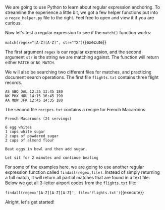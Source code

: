 
We are going to use Python to learn about regular expression anchoring. To streamline the experience a little bit, we got a few helper functions put into a `regex_helper.py` file to the right. Feel free to open and view it if you are curious. 

Now let's test a regular expression to see if the `match()` function works: 

`match(regex="[A-Z][A-Z]", str="TX")`{{execute}}

The first argument `regex` is our regular expression, and the second argument `str` is the string we are matching against. The function will return either `MATCH` or `NO MATCH`. 

We will also be searching two different files for matches, and practicing document search operations. The first file `flights.txt` contains three flight records. 

```
AS ABQ DAL 12:35 13:45 180
NK PHX HOU 14:15 16:45 190
AA MDW JFK 12:45 14:35 180
```

The second file `recipes.txt` contains a recipe for French Macaroons: 

```
French Macaroons (24 servings)

6 egg whites
1 cups white sugar
2 cups of powdered sugar
2 cups of almond flour

Beat eggs in bowl and then add sugar.

Let sit for 2 minutes and continue beating
```
For some of the examples here, we are going to use another regular expression function called `findall(regex,file)`. Instead of simply returning a full match, it will return all partial matches that are found in a text file. Below we get all 3-letter airport codes from the `flights.txt` file: 

`findall(regex='[A-Z][A-Z][A-Z]', file='flights.txt')`{{execute}}


Alright, let's get started!